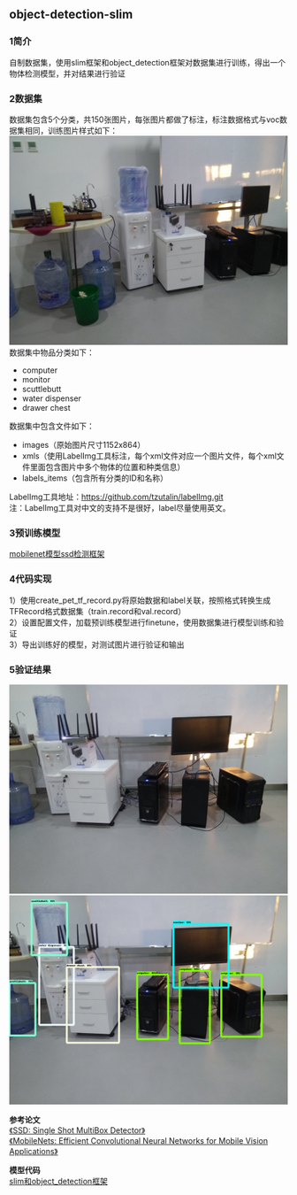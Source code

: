 ## object-detection-slim    

### 1简介  
自制数据集，使用slim框架和object_detection框架对数据集进行训练，得出一个物体检测模型，并对结果进行验证    
### 2数据集  
数据集包含5个分类，共150张图片，每张图片都做了标注，标注数据格式与voc数据集相同，训练图片样式如下：     
![](train94.jpg '训练图片')   
数据集中物品分类如下：  
- computer  
- monitor  
- scuttlebutt  
- water dispenser  
- drawer chest   
  
数据集中包含文件如下：  
- images（原始图片尺寸1152x864）  
- xmls（使用LabelImg工具标注，每个xml文件对应一个图片文件，每个xml文件里面包含图片中多个物体的位置和种类信息）   
- labels_items（包含所有分类的ID和名称） 
  
LabelImg工具地址：https://github.com/tzutalin/labelImg.git   
注：LabelImg工具对中文的支持不是很好，label尽量使用英文。   

### 3预训练模型  
[mobilenet模型ssd检测框架](https://github.com/tensorflow/models/blob/master/research/object_detection/g3doc/detection_model_zoo.md)  

### 4代码实现  
1）使用create_pet_tf_record.py将原始数据和label关联，按照格式转换生成TFRecord格式数据集（train.record和val.record）  
2）设置配置文件，加载预训练模型进行finetune，使用数据集进行模型训练和验证  
3）导出训练好的模型，对测试图片进行验证和输出   

### 5验证结果   
![](test.jpg '测试图片')   
![](output.png '结果验证')   

**参考论文**   
[《SSD: Single Shot MultiBox Detector》](https://arxiv.org/abs/1512.02325)    
[《MobileNets: Efficient Convolutional Neural Networks for Mobile Vision Applications》](https://arxiv.org/abs/1704.04861)     

**模型代码**    
[slim和object_detection框架](https://github.com/tensorflow/models/tree/r1.5/research)    